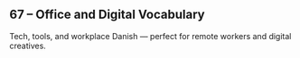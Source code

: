 ## 67 – Office and Digital Vocabulary

Tech, tools, and workplace Danish — perfect for remote workers and digital creatives.